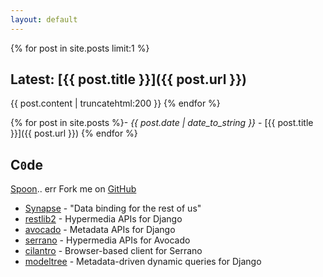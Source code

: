 ```yaml
---
layout: default
---
```


{% for post in site.posts limit:1 %}
## Latest: [{{ post.title }}]({{ post.url }})

{{ post.content | truncatehtml:200 }}
{% endfor %}

{% for post in site.posts %}- _{{ post.date | date_to_string }}_ - [{{ post.title }}]({{ post.url }})
{% endfor %}

## C`0`de

[Spoon](https://bitbucket.org/spooning/).. err Fork me on [GitHub](https://github.com/bruth)

- [Synapse](https://github.com/bruth/synapse) - "Data binding for the rest of us"
- [restlib2](https://github.com/bruth/restliub2) - Hypermedia APIs for Django
- [avocado](https://github.com/cbmi/avocado) - Metadata APIs for Django
- [serrano](https://github.com/cbmi/serrano) - Hypermedia APIs for Avocado
- [cilantro](https://github.com/cbmi/cilantro) - Browser-based client for Serrano
- [modeltree](https://github.com/cbmi/modeltree) - Metadata-driven dynamic queries for Django
